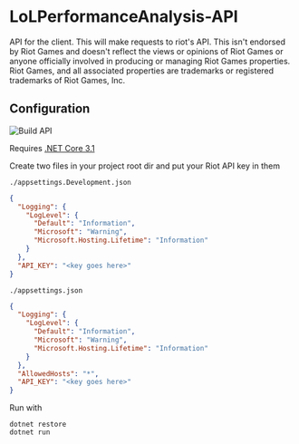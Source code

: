 # LoLPerformanceAnalysis-API
API for the client. This will make requests to riot's API. This isn't endorsed by Riot Games and doesn't reflect the views or opinions of Riot Games or anyone officially involved in producing or managing Riot Games properties. Riot Games, and all associated properties are trademarks or registered trademarks of Riot Games, Inc.

## Configuration

![Build API](https://github.com/OleeL/LoLPerformanceAnalysis-API/workflows/Build%20API/badge.svg)

Requires [.NET Core 3.1](https://dotnet.microsoft.com/download/dotnet-core/3.1)

Create two files in your project root dir and put your Riot API key in them

`./appsettings.Development.json`
```json
{
  "Logging": {
    "LogLevel": {
      "Default": "Information",
      "Microsoft": "Warning",
      "Microsoft.Hosting.Lifetime": "Information"
    }
  },
  "API_KEY": "<key goes here>"
}
```

`./appsettings.json`
```json
{
  "Logging": {
    "LogLevel": {
      "Default": "Information",
      "Microsoft": "Warning",
      "Microsoft.Hosting.Lifetime": "Information"
    }
  },
  "AllowedHosts": "*",
  "API_KEY": "<key goes here>"
}
```

Run with
```
dotnet restore
dotnet run
```